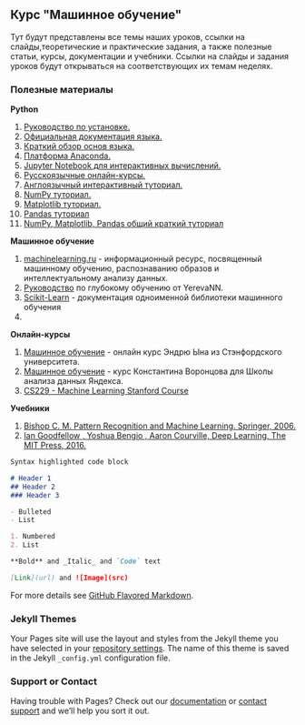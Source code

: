 ## Курс "Машинное обучение"

Тут будут представлены все темы наших уроков, ссылки на слайды,теоретические и практические задания, а также полезные статьи, курсы, документации и учебники. Ссылки на слайды и задания уроков будут открываться на соответствующих их темам неделях.

### Полезные материалы

**Python**

1. [Руководство по установке.](https://realpython.com/installing-python/)
2. [Официальная документация языка.](https://www.python.org/doc/) 
3. [Краткий обзор основ языка.](https://cs231n.github.io/python-numpy-tutorial/#python-basic)
4. [Платформа Anaconda.](https://www.anaconda.com/products/individual#download-section)
5. [Jupyter Notebook для интерактивных вычислений.](http://math-hse.info/f/2018-19/py-polit/instruction_JN.pdf)
6. [Русскоязычные онлайн-курсы.](https://pythonworld.ru/kursy/free.html)
7. [Англоязычный интерактивный туториал.](https://www.learnpython.org/)
8. [NumPy туториал.](https://numpy.org/doc/stable/user/quickstart.html)
9. [Matplotlib туториал.](https://matplotlib.org/tutorials/introductory/pyplot.html)
10. [Pandas туториал](https://pandas.pydata.org/pandas-docs/stable/getting_started/tutorials.html)
11. [NumPy, Matplotlib, Pandas общий краткий туториал](https://yadi.sk/i/pWwVPxvL3N9mX3)

**Машинное обучение**

1. [machinelearning.ru](http://www.machinelearning.ru/) - информационный ресурс, посвященный машинному обучению, распознаванию образов и интеллектуальному анализу данных.
2. [Руководство](https://yerevann.com/a-guide-to-deep-learning/) по глубокому обучению от YerevaNN.
3. [Scikit-Learn](https://scikit-learn.org/stable/index.html) - документация одноименной библиотеки машинного обучения
4. 

**Онлайн-курсы**

1. [Машинное обучение](https://ru.coursera.org/learn/machine-learning) - онлайн курс Эндрю Ына из Стэнфордского университета.
2. [Машинное обучение](https://ya-r.ru/2020/05/07/vorontsov-kurs-mashinnoe-obuchenie-2019-shkola-analiza-dannyh/) - курс Константина Воронцова для Школы анализа данных Яндекса.
3. [CS229 - Machine Learning Stanford Course](https://see.stanford.edu/Course/CS229)

**Учебники**

1. [Bishop C. M. Pattern Recognition and Machine Learning. Springer, 2006.](http://users.isr.ist.utl.pt/~wurmd/Livros/school/Bishop%20-%20Pattern%20Recognition%20And%20Machine%20Learning%20-%20Springer%20%202006.pdf)
2. [Ian Goodfellow , Yoshua Bengio , Aaron Courville, Deep Learning, The MIT Press, 2016.](https://www.deeplearningbook.org/)

```markdown
Syntax highlighted code block

# Header 1
## Header 2
### Header 3

- Bulleted
- List

1. Numbered
2. List

**Bold** and _Italic_ and `Code` text

[Link](url) and ![Image](src)
```

For more details see [GitHub Flavored Markdown](https://guides.github.com/features/mastering-markdown/).

### Jekyll Themes

Your Pages site will use the layout and styles from the Jekyll theme you have selected in your [repository settings](https://github.com/1998karen/ML-2021-Spring/settings). The name of this theme is saved in the Jekyll `_config.yml` configuration file.

### Support or Contact

Having trouble with Pages? Check out our [documentation](https://docs.github.com/categories/github-pages-basics/) or [contact support](https://support.github.com/contact) and we’ll help you sort it out.

